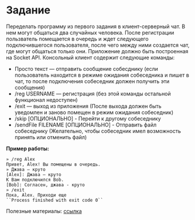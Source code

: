 # Задание
Переделать программу из первого задания в клиент-серверный чат. В нем могут общаться два случайных человека. 
После регистрации пользватель помещается в очередь и ждет следующего подключившегося пользователя, после чего между ними создается чат, где могут общаться только они. 
Приложение должно быть построенная на Socket API.
Консольный клиент содержит следующие команды:
+ Просто текст — отправить сообщение собесднику (если пользователь находится в режиме ожидания собеседника и пишет в чат, то после подключения собеседник должен получить эти сообщения)
+ /reg USERNAME — регистрация (без этой команды остальной функционал недоступен)
+ /exit — выход из приложения (После выхода должен быть уведомлен и заново помещен в режим ожидания собеседник)
+ /skip [ОПЦИОНАЛЬНО] - Перейти к другому собеседнику
+ /sendFile FILENAME [ОПЦИОНАЛЬНО] - Отправить файл собеседнику (Желательно, чтобы собеседник имел возможность принять или отменить файл)


**Пример работы:**
```
» /reg Alex
Привет, Alex! Вы помещены в очередь.
» Джава — круто
[Alex]: Джава — круто
К Вам подключился Bob.
[Bob]: Согласен, джава - круто
» /exit
Пока, Alex. Приходи еще 
``Process finished with exit code 0``
```

Полезные материалы: [ссылка](MATERIALS.md)
